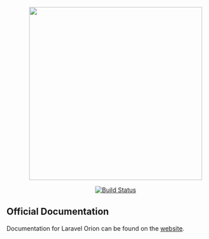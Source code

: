 <p align="center">
    <img src="https://res.cloudinary.com/dudxt4lp6/image/upload/v1572976051/Laravel%20Orion/logo_with_text_t5jjyc.png" width="400">
</p>

<p align="center">
<a href="https://github.com/tailflow/laravel-orion-docs/actions"><img src="https://img.shields.io/github/actions/workflow/status/tailflow/laravel-orion-docs/ci.yml?branch=main" alt="Build Status"></a>
</p>

## Official Documentation

Documentation for Laravel Orion can be found on the [website](https://tailflow.github.io/laravel-orion-docs/).
